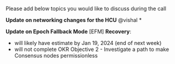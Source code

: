 Please add below topics you would like to discuss during the call

**Update on networking changes for the HCU** @vishal
* 

**Update on Epoch Fallback Mode** [EFM] **Recovery**:
* will likely have estimate by Jan 19, 2024 (end of next week)
* will not complete OKR Objective 2 - Investigate a path to make Consensus nodes permissionless
